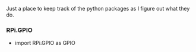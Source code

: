 Just a place to keep track of the python packages as I figure out what they do.

### RPi.GPIO

* import RPi.GPIO as GPIO

